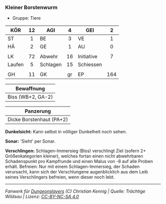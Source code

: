 ### Kleiner Borstenwurm

- Gruppe: Tiere

| KÖR    | 12  | AGI      |  4  | GEI        |  2  |
| ------ | :-: | -------- | :-: | ---------- | :-: |
| ST     |  1  | BE       |  3  | VE         |  1  |
| HÄ     |  2  | GE       |  1  | AU         |  0  |
|        |     |          |     |            |     |
| LK     | 72  | Abwehr   | 16  | Initiative |  7  |
| Laufen |  5  | Schlagen | 15  | Schiessen  |     |
|        |     |          |     |            |     |
| GH     | 11  | GK       | gr  | EP         | 164 |

|    Bewaffnung     |
| :---------------: |
| Biss (WB+2, GA-2) |

|        Panzerung         |
| :----------------------: |
| Dicke Borstenhaut (PA+2) |

**Dunkelsicht:** Kann selbst in völliger Dunkelheit noch sehen.

**Sonar:** 'Sieht' per Sonar.

**Verschlingen:** Schlagen-Immersieg (Biss) verschlingt Ziel (sofern 2+ Größenkategorien kleiner), welches fortan einen nicht abwehrbaren Schadenspunkt pro Kampfrunde und einen Malus von -8 auf alle Proben erhält. Befreien: Nur mit einem Schlagen-Immersieg, der Schaden verursacht, kann sich der Verschlungene augenblicklich aus dem Leib seines Verschlingers befreien, wenn dieser noch lebt.

---

_Fanwerk für [Dungeonslayers](https://www.dungeonslayers.net/) (C) Christian Kennig | Quelle: Trächtige Wildsau | Lizenz: [CC-BY-NC-SA 4.0](https://creativecommons.org/licenses/by-nc-sa/4.0/deed.de)_
